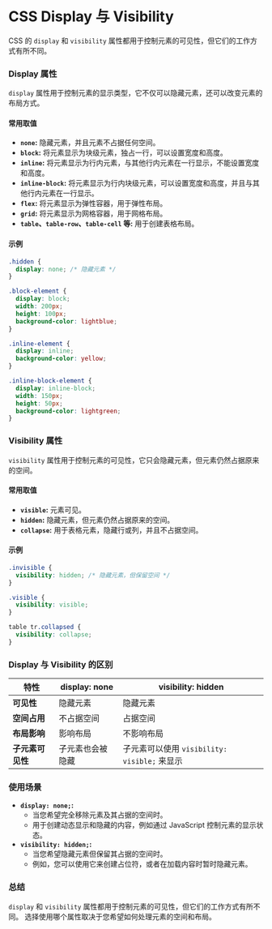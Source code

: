 # CSS Display 与 Visibility

CSS 的 `display` 和 `visibility` 属性都用于控制元素的可见性，但它们的工作方式有所不同。

### Display 属性

`display` 属性用于控制元素的显示类型，它不仅可以隐藏元素，还可以改变元素的布局方式。

#### 常用取值

* **`none`:** 隐藏元素，并且元素不占据任何空间。
* **`block`:** 将元素显示为块级元素，独占一行，可以设置宽度和高度。
* **`inline`:** 将元素显示为行内元素，与其他行内元素在一行显示，不能设置宽度和高度。
* **`inline-block`:** 将元素显示为行内块级元素，可以设置宽度和高度，并且与其他行内元素在一行显示。
* **`flex`:** 将元素显示为弹性容器，用于弹性布局。
* **`grid`:** 将元素显示为网格容器，用于网格布局。
* **`table`、`table-row`、`table-cell` 等:** 用于创建表格布局。


#### 示例

```css
.hidden {
  display: none; /* 隐藏元素 */
}

.block-element {
  display: block;
  width: 200px;
  height: 100px;
  background-color: lightblue;
}

.inline-element {
  display: inline;
  background-color: yellow;
}

.inline-block-element {
  display: inline-block;
  width: 150px;
  height: 50px;
  background-color: lightgreen;
}
```

### Visibility 属性

`visibility` 属性用于控制元素的可见性，它只会隐藏元素，但元素仍然占据原来的空间。

#### 常用取值

* **`visible`:** 元素可见。
* **`hidden`:** 隐藏元素，但元素仍然占据原来的空间。
* **`collapse`:**  用于表格元素，隐藏行或列，并且不占据空间。

#### 示例

```css
.invisible {
  visibility: hidden; /* 隐藏元素，但保留空间 */
}

.visible {
  visibility: visible; 
}

table tr.collapsed {
  visibility: collapse; 
}
```

### Display 与 Visibility 的区别

| 特性 | display: none | visibility: hidden |
|---|---|---|
| **可见性** | 隐藏元素 | 隐藏元素 |
| **空间占用** | 不占据空间 | 占据空间 |
| **布局影响** | 影响布局 | 不影响布局 |
| **子元素可见性** | 子元素也会被隐藏 | 子元素可以使用 `visibility: visible;` 来显示 |


### 使用场景

* **`display: none;`:** 
    * 当您希望完全移除元素及其占据的空间时。
    * 用于创建动态显示和隐藏的内容，例如通过 JavaScript 控制元素的显示状态。
* **`visibility: hidden;`:**
    * 当您希望隐藏元素但保留其占据的空间时。
    * 例如，您可以使用它来创建占位符，或者在加载内容时暂时隐藏元素。


### 总结

`display` 和 `visibility` 属性都用于控制元素的可见性，但它们的工作方式有所不同。 选择使用哪个属性取决于您希望如何处理元素的空间和布局。 

